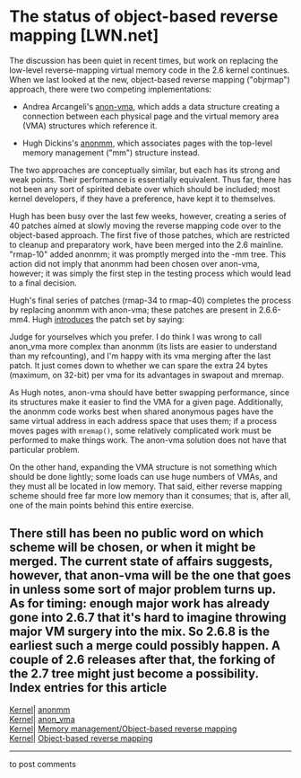 # The status of object-based reverse mapping [LWN.net]

The discussion has been quiet in recent times, but work on replacing the low-level reverse-mapping virtual memory code in the 2.6 kernel continues. When we last looked at the new, object-based reverse mapping ("objrmap") approach, there were two competing implementations: 

  * Andrea Arcangeli's [anon-vma](/Articles/75198/), which adds a data structure creating a connection between each physical page and the virtual memory area (VMA) structures which reference it. 

  * Hugh Dickins's [anonmm](/Articles/77106/), which associates pages with the top-level memory management ("mm") structure instead. 




The two approaches are conceptually similar, but each has its strong and weak points. Their performance is essentially equivalent. Thus far, there has not been any sort of spirited debate over which should be included; most kernel developers, if they have a preference, have kept it to themselves. 

Hugh has been busy over the last few weeks, however, creating a series of 40 patches aimed at slowly moving the reverse mapping code over to the object-based approach. The first five of those patches, which are restricted to cleanup and preparatory work, have been merged into the 2.6 mainline. "rmap-10" added anonmm; it was promptly merged into the -mm tree. This action did not imply that anonmm had been chosen over anon-vma, however; it was simply the first step in the testing process which would lead to a final decision. 

Hugh's final series of patches (rmap-34 to rmap-40) completes the process by replacing anonmm with anon-vma; these patches are present in 2.6.6-mm4. Hugh [introduces](/Articles/85715/) the patch set by saying: 

Judge for yourselves which you prefer. I do think I was wrong to call anon_vma more complex than anonmm (its lists are easier to understand than my refcounting), and I'm happy with its vma merging after the last patch. It just comes down to whether we can spare the extra 24 bytes (maximum, on 32-bit) per vma for its advantages in swapout and mremap. 

As Hugh notes, anon-vma should have better swapping performance, since its structures make it easier to find the VMA for a given page. Additionally, the anonmm code works best when shared anonymous pages have the same virtual address in each address space that uses them; if a process moves pages with `mremap()`, some relatively complicated work must be performed to make things work. The anon-vma solution does not have that particular problem. 

On the other hand, expanding the VMA structure is not something which should be done lightly; some loads can use huge numbers of VMAs, and they must all be located in low memory. That said, either reverse mapping scheme should free far more low memory than it consumes; that is, after all, one of the main points behind this entire exercise. 

There still has been no public word on which scheme will be chosen, or when it might be merged. The current state of affairs suggests, however, that anon-vma will be the one that goes in unless some sort of major problem turns up. As for timing: enough major work has already gone into 2.6.7 that it's hard to imagine throwing major VM surgery into the mix. So 2.6.8 is the earliest such a merge could possibly happen. A couple of 2.6 releases after that, the forking of the 2.7 tree might just become a possibility.  
Index entries for this article  
---  
[Kernel](/Kernel/Index)| [anonmm](/Kernel/Index#anonmm)  
[Kernel](/Kernel/Index)| [anon_vma](/Kernel/Index#anon_vma)  
[Kernel](/Kernel/Index)| [Memory management/Object-based reverse mapping](/Kernel/Index#Memory_management-Object-based_reverse_mapping)  
[Kernel](/Kernel/Index)| [Object-based reverse mapping](/Kernel/Index#Object-based_reverse_mapping)  
  


* * *

to post comments 
